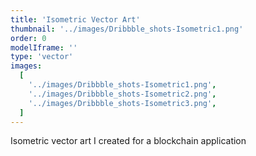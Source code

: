 ```yaml
---
title: 'Isometric Vector Art'
thumbnail: '../images/Dribbble_shots-Isometric1.png'
order: 0
modelIframe: ''
type: 'vector'
images:
  [
    '../images/Dribbble_shots-Isometric1.png',
    '../images/Dribbble_shots-Isometric2.png',
    '../images/Dribbble_shots-Isometric3.png',
  ]
---
```


Isometric vector art I created
for a blockchain application
